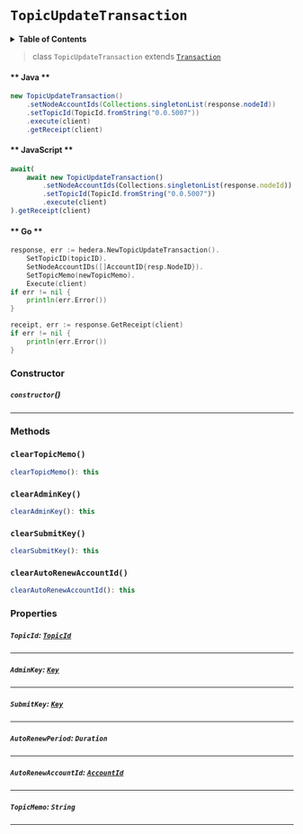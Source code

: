 # `TopicUpdateTransaction`

<details>
<summary><b>Table of Contents</b></summary>

| Item | Java | JavaScript | Go
| - | - | - | - |
| [`TopicId`](#topicid-topicid) | ✅ | ✅ | ✅
| [`TopicMemo`](#topicmemo-string) | ✅ | ✅ | ✅
| [`AdminKey`](#adminkey-key) | ✅ | ✅ | ✅
| [`SubmitKey`](#submitkey-key) | ✅ | ✅ | ✅
| [`AutoRenewPeriod`](#autorenewperiod-duration) | ✅ | ✅ | ✅
| [`AutoRenewAccountId`](#autorenewaccountid-accountid) | ✅ | ✅ | ✅
</details>

> class `TopicUpdateTransaction` extends [`Transaction`](reference/Transaction.md)

<!-- tabs:start -->

#### ** Java **

```java
new TopicUpdateTransaction()
    .setNodeAccountIds(Collections.singletonList(response.nodeId))
    .setTopicId(TopicId.fromString("0.0.5007"))
    .execute(client)
    .getReceipt(client)
```

#### ** JavaScript **

```js
await(
    await new TopicUpdateTransaction()
        .setNodeAccountIds(Collections.singletonList(response.nodeId))
        .setTopicId(TopicId.fromString("0.0.5007"))
        .execute(client)
).getReceipt(client)
```

#### ** Go **

```go
response, err := hedera.NewTopicUpdateTransaction().
    SetTopicID(topicID).
    SetNodeAccountIDs([]AccountID{resp.NodeID}).
    SetTopicMemo(newTopicMemo).
    Execute(client)
if err != nil {
    println(err.Error())
}

receipt, err := response.GetReceipt(client)
if err != nil {
    println(err.Error())
}
```

<!-- tabs:end -->

### Constructor

##### `constructor`()

---

### Methods

### `clearTopicMemo()`

```typescript
clearTopicMemo(): this
```

### `clearAdminKey()`

```typescript
clearAdminKey(): this
```

### `clearSubmitKey()`

```typescript
clearSubmitKey(): this
```

### `clearAutoRenewAccountId()`

```typescript
clearAutoRenewAccountId(): this
```

### Properties

##### `TopicId`: [`TopicId`](reference/consensus/TopicId.md)

---

##### `AdminKey`: [`Key`](reference/cryptography/Key.md)

---

##### `SubmitKey`: [`Key`](reference/cryptography/Key.md)

---

##### `AutoRenewPeriod`: `Duration`

---

##### `AutoRenewAccountId`: [`AccountId`](reference/cryptocurrency/AccountId.md)

---

##### `TopicMemo`: `String`

---
